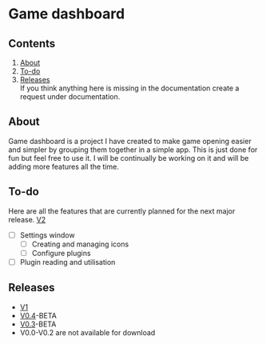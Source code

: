 # Game dashboard

## Contents
1. [About](#about)
3. [To-do](#to-do)
4. [Releases](#releases)  
If you think anything here is missing in the documentation create a request under documentation.

## About
Game dashboard is a project I have created to make game opening easier and simpler by grouping them together in a simple app. This is just done for fun but feel free to use it. I will be continually be working on it and will be adding more features all the time.

## To-do
Here are all the features that are currently planned for the next major release. [V2](https://github.com/Tyrannicodin/game-dashboard/projects/2)
- [ ] Settings window
    - [ ] Creating and managing icons
    - [ ] Configure plugins
- [ ] Plugin reading and utilisation

## Releases
- [V1](https://github.com/Tyrannicodin/game-dashboard/releases/tag/V1)
- [V0.4](https://github.com/Tyrannicodin/game-dashboard/releases/tag/V0.4-beta)-BETA
- [V0.3](https://github.com/Tyrannicodin/game-dashboard/releases/tag/V0.3-beta)-BETA
- V0.0-V0.2 are not available for download
